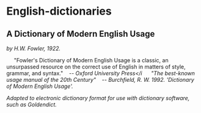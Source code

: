 # English-dictionaries

## A Dictionary of Modern English Usage
<i>by H.W. Fowler, 1922.</i>

&nbsp;&nbsp;&nbsp;&nbsp;&nbsp;"Fowler's Dictionary of Modern English Usage is a classic, an unsurpassed resource on the correct use of English in matters of style, grammar, and syntax." 
&nbsp;&nbsp;&nbsp;<i>-- Oxford University Press</i
&nbsp;&nbsp;&nbsp;&nbsp;&nbsp;"The best-known usage manual of the 20th Century"
&nbsp;&nbsp;&nbsp;<i>-- Burchfield, R. W. 1992. 'Dictionary of Modern English Usage'.</i>

Adapted to electronic dictionary format for use with dictionary software, such as Goldendict.
